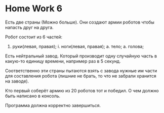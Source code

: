 # Home Work 6

Есть две страны (Можно больше).
Они создают армии роботов чтобы напасть друг на друга.

Робот состоит из 6 частей:
1. руки(левая, правая); 
    i. ноги(левая, правая);
        a. тело;
            a. голова;

Есть нейтральный завод. Который производит одну случайную часть
в какую-то единицу времени, например раз в 5 секунд.

Соответственно эти страны пытаются взять с завода нужные им части
для составления  робота (лишние не брать, то что не забрали хранится
на заводе).

Кто первый соберёт армию из 20 роботов тот и победил.
О чем должно быть написано в консоль.


Программа должна корректно завершиться.